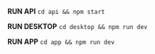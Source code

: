 **RUN API**
`cd api && npm start`

**RUN DESKTOP**
`cd desktop && npm run dev`

**RUN APP**
`cd app && npm run dev`